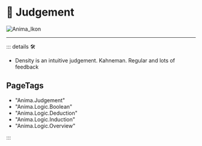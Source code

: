 # 💜 <anima>Judgement</anima>

![Anima_Ikon](/Ikon/Anima_Ikon.png)

---

<!-- =================================================== -->
<!-- =================================================== -->
<!-- =================================================== -->
<!-- =================================================== -->
<!-- =================================================== -->
::: details 🛠

- Density is an intuitive judgement. Kahneman. Regular and lots of feedback

<h2>PageTags</h2>

- "Anima.Judgement"
- "Anima.Logic.Boolean"
- "Anima.Logic.Deduction"
- "Anima.Logic.Induction"
- "Anima.Logic.Overview"

:::
